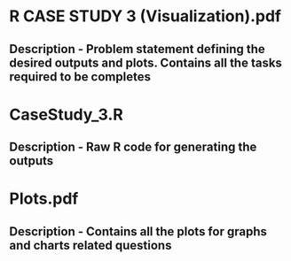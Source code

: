 # R CASE STUDY 3 (Visualization).pdf
## Description - Problem statement defining the desired outputs and plots. Contains all the tasks required to be completes
# CaseStudy_3.R
## Description - Raw R code for generating the outputs
# Plots.pdf
## Description - Contains all the plots for graphs and charts related questions

